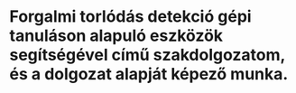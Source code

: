 # Forgalmi torlódás detekció gépi tanuláson alapuló eszközök segítségével című szakdolgozatom, és a dolgozat alapját képező munka.
